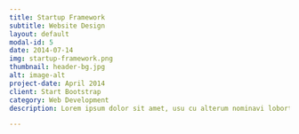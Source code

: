 ```yaml
---
title: Startup Framework
subtitle: Website Design
layout: default
modal-id: 5
date: 2014-07-14
img: startup-framework.png
thumbnail: header-bg.jpg
alt: image-alt
project-date: April 2014
client: Start Bootstrap
category: Web Development
description: Lorem ipsum dolor sit amet, usu cu alterum nominavi lobortis. At duo novum diceret. Tantas apeirian vix et, usu sanctus postulant inciderint ut, populo diceret necessitatibus in vim. Cu eum dicam feugiat noluisse.

---
```

